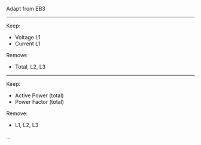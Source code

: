 Adapt from EB3

<hr>

Keep:
- Voltage L1
- Current L1

Remove:
- Total, L2, L3

<hr>

Keep:
- Active Power (total)
- Power Factor (total)

Remove:
- L1, L2, L3

...
